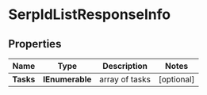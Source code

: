 # SerpIdListResponseInfo


## Properties

| Name | Type | Description | Notes |
|------------ | ------------- | ------------- | -------------|
**Tasks** | **IEnumerable<SerpIdListTaskInfo>** | array of tasks |[optional]|